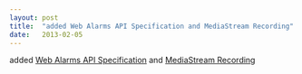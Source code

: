 ```yaml
---
layout: post
title:  "added Web Alarms API Specification and MediaStream Recording"
date:   2013-02-05
---
```


added [Web Alarms API Specification](http://www.w3.org/TR/web-alarms/) and [MediaStream Recording](http://www.w3.org/TR/mediastream-recording/)

